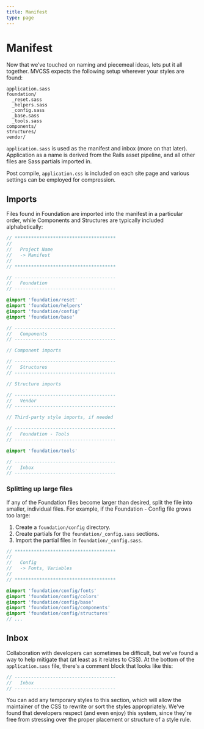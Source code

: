 ```yaml
---
title: Manifest
type: page
---
```


Manifest
========

Now that we’ve touched on naming and piecemeal ideas, lets put it all together. MVCSS expects the following setup wherever your styles are found:

```text
application.sass
foundation/
  _reset.sass
  _helpers.sass
  _config.sass
  _base.sass
  _tools.sass
components/
structures/
vendor/
```

`application.sass` is used as the manifest and inbox (more on that later). Application as a name is derived from the Rails asset pipeline, and all other files are Sass partials imported in.

Post compile, `application.css` is included on each site page and various settings can be employed for compression.

Imports
-------

Files found in Foundation are imported into the manifest in a particular order, while Components and Structures are typically included alphabetically:

```sass
// *************************************
//
//   Project Name
//   -> Manifest
//
// *************************************

// -------------------------------------
//   Foundation
// -------------------------------------

@import 'foundation/reset'
@import 'foundation/helpers'
@import 'foundation/config'
@import 'foundation/base'

// -------------------------------------
//   Components
// -------------------------------------

// Component imports

// -------------------------------------
//   Structures
// -------------------------------------

// Structure imports

// -------------------------------------
//   Vendor
// -------------------------------------

// Third-party style imports, if needed

// -------------------------------------
//   Foundation - Tools
// -------------------------------------

@import 'foundation/tools'

// -------------------------------------
//   Inbox
// -------------------------------------
```

### Splitting up large files

If any of the Foundation files become larger than desired, split the file into smaller, individual files. For example, if the Foundation - Config file grows too large:

1. Create a `foundation/config` directory.
2. Create partials for the `foundation/_config.sass` sections.
3. Import the partial files in `foundation/_config.sass`.

```sass
// *************************************
//
//   Config
//   -> Fonts, Variables
//
// *************************************

@import 'foundation/config/fonts'
@import 'foundation/config/colors'
@import 'foundation/config/base'
@import 'foundation/config/components'
@import 'foundation/config/structures'
// ...
```

Inbox
-----

Collaboration with developers can sometimes be difficult, but we've found a way to help mitigate that (at least as it relates to CSS). At the bottom of the `application.sass` file, there's a comment block that looks like this:

```sass
// -------------------------------------
//   Inbox
// -------------------------------------
```

You can add any temporary styles to this section, which will allow the maintainer of the CSS to rewrite or sort the styles appropriately. We've found that developers respect (and even enjoy) this system, since they're free from stressing over the proper placement or structure of a style rule.

